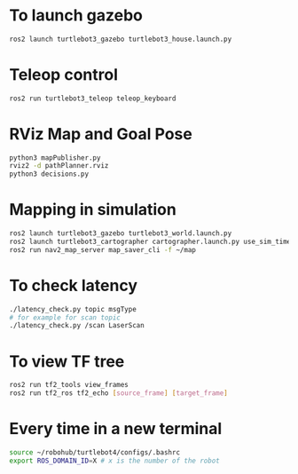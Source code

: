 # To launch gazebo

```bash
ros2 launch turtlebot3_gazebo turtlebot3_house.launch.py
```

# Teleop control

```bash
ros2 run turtlebot3_teleop teleop_keyboard
```

# RViz Map and Goal Pose

```bash
python3 mapPublisher.py
rviz2 -d pathPlanner.rviz
python3 decisions.py
```

# Mapping in simulation

```bash
ros2 launch turtlebot3_gazebo turtlebot3_world.launch.py
ros2 launch turtlebot3_cartographer cartographer.launch.py use_sim_time:=True
ros2 run nav2_map_server map_saver_cli -f ~/map
```

# To check latency

```bash
./latency_check.py topic msgType
# for example for scan topic
./latency_check.py /scan LaserScan
```

# To view TF tree

```bash
ros2 run tf2_tools view_frames
ros2 run tf2_ros tf2_echo [source_frame] [target_frame]
```

# Every time in a new terminal

```bash
source ~/robohub/turtlebot4/configs/.bashrc
export ROS_DOMAIN_ID=X # x is the number of the robot
```